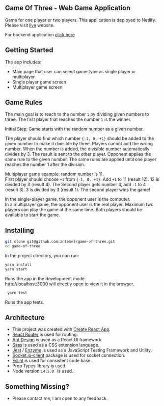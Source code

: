 ## Game Of Three - Web Game Application

Game for one player or two players. This application is deployed to Netlify. Please visit [live](https://game-of-three.netlify.app/) website.

For backend application [click here](git@github.com:zntemel/game-of-three-backend.git)

## Getting Started


The app includes:

- Main page that user can select game type as single player or multiplayer.
- Single player game screen
- Multiplayer game screen


## Game Rules

The main goal is to reach to the number `1` by dividing given numbers to three. The first player that reaches the number `1` is the winner.

Initial Step: Game starts with the random number as a given number.<br>

The player should find which number `{-1, 0, +1}` should be added to the given number to make it divisible by​ three. Players cannot add the wrong number. When the number is added, the divisible number automatically divides by 3. The result is sent to the other player. Opponent applies the same rule to the given number. The same rules are applied until one player reaches the number 1 after the division.

Multiplayer game example: random number is 11.</br>
First player should choose `+1` from `{-1, 0, +1}`. Add `+1` to 11 (result 12). 12 is divided by 3 (result 4). The Second player gets number 4, add `-1` to 4 (result 3). 3 is divided by 3 (result 1).  The second player wins the game!

In the single-player game, the opponent user is the computer. <br>
In a multiplayer game, the opponent user is the real player. Maximum two players can play the game at the same time. Both players should be available to start the game.



## Installing


  ```sh
  git clone git@github.com:zntemel/game-of-three.git
  cd game-of-three
   ```
In the project directory, you can run:

 ```sh 
 yarn install 
 yarn start 
  ```

Runs the app in the development mode.<br>
[http://localhost:3000](http://localhost:3000) will directly open to view it in the browser.<br>

```sh
 yarn test 
  ```

Runs the app tests.<br>

## Architecture

- This project was created with [Create React App](https://github.com/facebookincubator/create-react-app).
- [React Router](https://reacttraining.com/react-router/) is used for routing.
- [Ant Design](https://ant.design/) is used as a React UI framework.
- [Sass](https://sass-lang.com/) is used as a CSS extension language.
- [Jest](https://jestjs.io/) / [Enzyme](https://airbnb.io/enzyme/) is used as a JavaScript Testing Framework and Utility.
- [Socket.io-client](https://www.npmjs.com/package/socket.io-client) package is used for socket connection.
- [Eslint](https://eslint.org/) is used for consistent code base.
- Prop Types library is used.
- Node version ```14.5.0 ``` is used.

## Something Missing?

- Please contact me, I am open to any feedback.